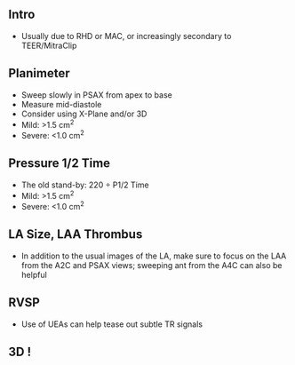 ## Intro

- Usually due to RHD or MAC, or increasingly secondary to TEER/MitraClip

## Planimeter

- Sweep slowly in PSAX from apex to base
- Measure mid-diastole
- Consider using X-Plane and/or 3D
- Mild: &gt;1.5 cm<sup>2</sup>
- Severe: &lt;1.0 cm<sup>2</sup>

## Pressure 1/2 Time

- The old stand-by: 220 &div; P1/2 Time
- Mild: &gt;1.5 cm<sup>2</sup>
- Severe: &lt;1.0 cm<sup>2</sup>


## LA Size, LAA Thrombus

- In addition to the usual images of the LA, make sure to focus on the LAA from the A2C and PSAX views; sweeping ant from the A4C can also be helpful

## RVSP

- Use of UEAs can help tease out subtle TR signals


## 3D !